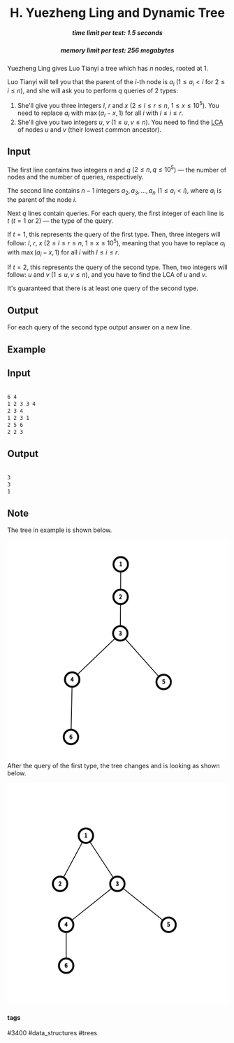 <h1 style='text-align: center;'> H. Yuezheng Ling and Dynamic Tree</h1>

<h5 style='text-align: center;'>time limit per test: 1.5 seconds</h5>
<h5 style='text-align: center;'>memory limit per test: 256 megabytes</h5>

Yuezheng Ling gives Luo Tianyi a tree which has $n$ nodes, rooted at $1$. 

Luo Tianyi will tell you that the parent of the $i$-th node is $a_i$ ($1 \leq a_i<i$ for $2 \le i \le n$), and she will ask you to perform $q$ queries of $2$ types:

1. She'll give you three integers $l$, $r$ and $x$ ($2 \le l \le r \le n$, $1 \le x \le 10^5$). You need to replace $a_i$ with $\max(a_i-x,1)$ for all $i$ with $l \leq i \leq r$.
2. She'll give you two integers $u$, $v$ ($1 \le u, v \le n$). You need to find the [LCA](https://en.wikipedia.org/wiki/Lowest_common_ancestor) of nodes $u$ and $v$ (their lowest common ancestor).
## Input

The first line contains two integers $n$ and $q$ ($2\leq n,q \leq 10^5$) — the number of nodes and the number of queries, respectively.

The second line contains $n-1$ integers $a_2, a_3,\dots, a_n$ ($1 \le a_i < i$), where $a_i$ is the parent of the node $i$.

Next $q$ lines contain queries. For each query, the first integer of each line is $t$ ($t = 1$ or $2$) — the type of the query. 

 If $t = 1$, this represents the query of the first type. Then, three integers will follow: $l$, $r$, $x$ ($2 \le l \le r \le n$, $1 \le x \le 10^5$), meaning that you have to replace $a_i$ with $\max(a_i-x,1)$ for all $i$ with $l \leq i \leq r$.

 If $t = 2$, this represents the query of the second type. Then, two integers will follow: $u$ and $v$ ($1 \le u, v \le n$), and you have to find the LCA of $u$ and $v$. 

 It's guaranteed that there is at least one query of the second type.

## Output

For each query of the second type output answer on a new line.

## Example

## Input


```

6 4
1 2 3 3 4
2 3 4
1 2 3 1
2 5 6
2 2 3

```
## Output


```

3
3
1

```
## Note

The tree in example is shown below.

 ![](images/c8dcbbfc7d837a96bdffd1441fbf06d48b8638f4.png) After the query of the first type, the tree changes and is looking as shown below.

 ![](images/0ddb04e0b8608ef80194ae9b7501d3754d2b4bf8.png) 

#### tags 

#3400 #data_structures #trees 